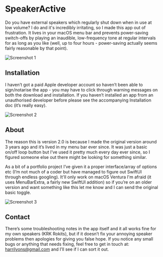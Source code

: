 # SpeakerActive

Do you have external speakers which regularly shut down when in use at low volume? I do and it's incredibly irritating, so I made this app out of frustration. It lives in your macOS menu bar and prevents power-saving switch-offs by playing an inaudible, low-frequency tone at regular intervals for as long as you like (well, up to four hours - power-saving actually seems fairly reasonable by that point).

![Screenshot 1](https://i.imgur.com/taH81tF.png)

## Installation

I haven’t got a paid Apple developer account so haven’t been able to sign/notarise the app - you may have to click through warning messages on both the download and installation. If you haven’t installed an app from an unauthorised developer before please see the accompanying Installation doc (it’s really easy).

![Screenshot 2](https://i.imgur.com/QrSH6zY.png)

## About

The reason this is version 2.0 is because I made the original version around 3 years ago and it’s lived in my menu bar ever since. It was just a basic on/off loop button but I’ve used it pretty much every day ever since, so I figured someone else out there might be looking for something similar.

As a bit of a portfolio project I’ve given it a proper interface/array of options etc (I’m not much of a coder but have managed to figure out SwiftUI through endless googling). It'll only work on macOS Ventura I'm afraid (it uses MenuBarExtra, a fairly new SwiftUI addition) so if you’re on an older version and want something like this let me know and I can send the original basic toggle.

![Screenshot 3](https://i.imgur.com/vxrE080.png)

## Contact

There’s some troubleshooting notes in the app itself and it all works fine for my own speakers (KRK Rokits), but if it doesn’t fix your annoying speaker problems then apologies for giving you false hope. If you notice any small bugs or anything that needs fixing, feel free to get in touch at: <harrilyons@gmail.com> and I’ll see if I can sort it out.



